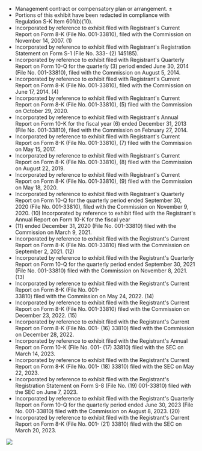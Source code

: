 - Management contract or compensatory plan or arrangement.  $\pm$
- Portions of this exhibit have been redacted in compliance with Regulation S-K Item 601(b)(10).
- Incorporated by reference to exhibit filed with Registrant's Current Report on Form 8-K (File No. 001-33810), filed with the Commission on November 14, 2007. (1)
- Incorporated by reference to exhibit filed with Registrant's Registration Statement on Form S-1 (File No. 333- $(2)$ 145185).
- Incorporated by reference to exhibit filed with Registrant's Quarterly Report on Form 10-Q for the quarterly  $(3)$ period ended June 30, 2014 (File No. 001-33810), filed with the Commission on August 5, 2014.
- Incorporated by reference to exhibit filed with Registrant's Current Report on Form 8-K (File No. 001-33810), filed with the Commission on June 17, 2014.  $(4)$
- Incorporated by reference to exhibit filed with Registrant's Current Report on Form 8-K (File No. 001-33810),  $(5)$ filed with the Commission on October 29, 2020.
- Incorporated by reference to exhibit filed with Registrant's Annual Report on Form 10-K for the fiscal year (6) ended December 31, 2013 (File No. 001-33810), filed with the Commission on February 27, 2014.
- Incorporated by reference to exhibit filed with Registrant's Current Report on Form 8-K (File No. 001-33810), (7) filed with the Commission on May 15, 2017.
- Incorporated by reference to exhibit filed with Registrant's Current Report on Form 8-K (File No. 001-33810),  $(8)$ filed with the Commission on August 22, 2019.
- Incorporated by reference to exhibit filed with Registrant's Current Report on Form 8-K (File No. 001-33810),  $(9)$ filed with the Commission on May 18, 2020.
- Incorporated by reference to exhibit filed with Registrant's Quarterly Report on Form 10-Q for the quarterly period ended September 30, 2020 (File No. 001-33810), filed with the Commission on November 9, 2020.  $(10)$ Incorporated by reference to exhibit filed with the Registrant's Annual Report on Form 10-K for the fiscal year
- $(11)$ ended December 31, 2020 (File No. 001-33810) filed with the Commission on March 9, 2021.
- Incorporated by reference to exhibit filed with the Registrant's Current Report on Form 8-K (File No. 001-33810) filed with the Commission on September 2, 2021.  $(12)$
- Incorporated by reference to exhibit filed with the Registrant's Quarterly Report on Form 10-Q for the quarterly period ended September 30, 2021 (File No. 001-33810) filed with the Commission on November 8, 2021.  $(13)$
- Incorporated by reference to exhibit filed with the Registrant's Current Report on Form 8-K (File No. 001-<br>33810) filed with the Commission on May 24, 2022.  $(14)$
- Incorporated by reference to exhibit filed with the Registrant's Current Report on Form 8-K (File No. 001-33810) filed with the Commission on December 23, 2022.  $(15)$
- Incorporated by reference to exhibit filed with the Registrant's Current Report on Form 8-K (File No. 001- $(16)$ 33810) filed with the Commission on December 28, 2022.
- Incorporated by reference to exhibit filed with the Registrant's Annual Report on Form 10-K (File No. 001- $(17)$ 33810) filed with the SEC on March 14, 2023.
- Incorporated by reference to exhibit filed with the Registrant's Current Report on Form 8-K (File No. 001- $(18)$ 33810) filed with the SEC on May 22, 2023.
- Incorporated by reference to exhibit filed with the Registrant's Registration Statement on Form S-8 (File No.  $(19)$ 001-33810) filed with the SEC on June 7, 2023.
- Incorporated by reference to exhibit filed with the Registrant's Quarterly Report on Form 10-Q for the quarterly period ended June 30, 2023 (File No. 001-33810) filed with the Commission on August 8, 2023.  $(20)$
- Incorporated by reference to exhibit filed with the Registrant's Current Report on Form 8-K (File No. 001- $(21)$ 33810) filed with the SEC on March 20, 2023.

![](_page_0_Picture_23.jpeg)